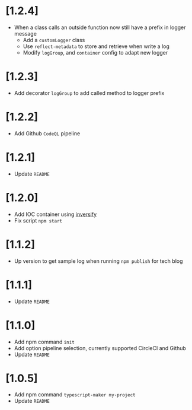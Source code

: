 # [1.2.4]

- When a class calls an outside function now still have a prefix in logger message
  - Add a `customLogger` class
  - Use `reflect-metadata` to store and retrieve when write a log
  - Modify `logGroup`, and `container` config to adapt new logger

# [1.2.3]

- Add decorator `logGroup` to add called method to logger prefix

# [1.2.2]

- Add Github `CodeQL` pipeline

# [1.2.1]

- Update `README`

# [1.2.0]

- Add IOC container using [inversify](https://www.npmjs.com/package/inversify)
- Fix script `npm start`

# [1.1.2]

- Up version to get sample log when running `npm publish` for tech blog

# [1.1.1]

- Update `README`

# [1.1.0]

- Add npm command `init`
- Add option pipeline selection, currently supported CircleCI and Github
- Update `README`

# [1.0.5]

- Add npm command `typescript-maker my-project`
- Update `README`
